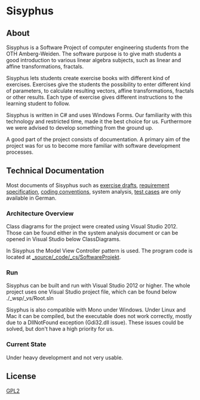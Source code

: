 # Sisyphus 

## About
Sisyphus is a Software Project of computer engineering students from the OTH Amberg-Weiden. The software purpose is to give math students a good introduction to various linear algebra subjects, such as linear and affine transformations, fractals.

Sisyphus lets students create exercise books with different kind of exercises. Exercises give the students the possibility to enter different kind of parameters, to calculate resulting vectors, affine transformations, fractals or other results. Each type of exercise gives different instructions to the learning student to follow. 

Sisyphus is written in C# and uses Windows Forms. Our familiarity with this technology and restricted time, made it the best choice for us. Furthermore we were advised to develop something from the ground up.

A good part of the project consists of documentation. A primary aim of the project was for us to become more familiar with software development processes.

## Technical Documentation
Most documents of Sisyphus such as [exercise drafts](https://github.com/Softwareprojekt/Sisyphus/tree/dev/_source/_analysis/GUI), [requirement specification](https://github.com/Softwareprojekt/Sisyphus/blob/dev/_source/_analysis/Anforderungen(XYZ)_Sisyphus.docx), [coding conventions](https://github.com/Softwareprojekt/Sisyphus/blob/dev/_organisation/_process/CodingGuideline.docx), system analysis, [test cases](https://github.com/Softwareprojekt/Sisyphus/tree/dev/_source/_analysis/Test%20Cases) are only available in German. 

### Architecture Overview
Class diagrams for the project were created using Visual Studio 2012. Those can be found either in the system analysis document or can be opened in Visual Studio below ClassDiagrams.

In Sisyphus the Model View Controller pattern is used. The program code is located at 
[_source/_code/_cs/SoftwareProjekt](https://github.com/Softwareprojekt/Sisyphus/tree/dev/_source/_code/_cs/SoftwareProjekt).


### Run
Sisyphus can be built and run with Visual Studio 2012 or higher. The whole project uses one Visual Studio project file, which can be found below ./_wsp/_vs/Root.sln

Sisyphus is also compatible with Mono under Windows. Under Linux and Mac it can be compiled, but the executable does not work correctly, mostly due to a DllNotFound exception (Gdi32.dll issue).
These issues could be solved, but don't have a high priority for us.

### Current State
Under heavy development and not very usable.

## License
[GPL2](http://www.gnu.org/licenses/old-licenses/gpl-2.0.html)
